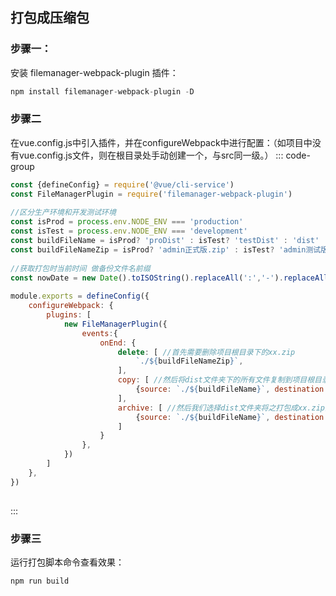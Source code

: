 ## 打包成压缩包

### 步骤一：
安装 filemanager-webpack-plugin 插件：
```js
npm install filemanager-webpack-plugin -D
```

### 步骤二
在vue.config.js中引入插件，并在configureWebpack中进行配置：（如项目中没有vue.config.js文件，则在根目录处手动创建一个，与src同一级。）
::: code-group
```js [vue.config.js]
const {defineConfig} = require('@vue/cli-service')
const FileManagerPlugin = require('filemanager-webpack-plugin')
 
//区分生产环境和开发测试环境
const isProd = process.env.NODE_ENV === 'production'
const isTest = process.env.NODE_ENV === 'development'
const buildFileName = isProd? 'proDist' : isTest? 'testDist' : 'dist'
const buildFileNameZip = isProd? 'admin正式版.zip' : isTest? 'admin测试版.zip' : 'dist.zip'
 
//获取打包时当前时间 做备份文件名前缀
const nowDate = new Date().toISOString().replaceAll(':','-').replaceAll('.','-');
 
module.exports = defineConfig({
    configureWebpack: {
        plugins: [
            new FileManagerPlugin({
                events:{
                    onEnd: {
                        delete: [ //首先需要删除项目根目录下的xx.zip
                            `./${buildFileNameZip}`,
                        ],
                        copy: [ //然后将dist文件夹下的所有文件复制到项目根目录
                            {source: `./${buildFileName}`, destination: `./backup/${nowDate+buildFileName}`},
                        ],
                        archive: [ //然后我们选择dist文件夹将之打包成xx.zip并放在根目录
                            {source: `./${buildFileName}`, destination: `./${buildFileNameZip}`},
                        ]
                    }
                },
            })
        ]
    },
})
    
```
:::

### 步骤三
运行打包脚本命令查看效果：
```js
npm run build
```